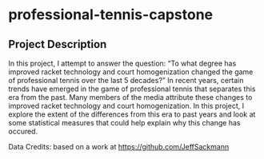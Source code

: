 # professional-tennis-capstone
## Project Description
In this project, I attempt to answer the question: “To what degree has improved racket technology and court homogenization changed the game of professional tennis over the last 5 decades?” In recent years, certain trends have emerged in the game of professional tennis that separates this era from the past. Many members of the media attribute these changes to improved racket technology and court homogenization. In this project, I explore the extent of the differences from this era to past years and look at some statistical measures that could help explain why this change has occured.

Data Credits: based on a work at https://github.com/JeffSackmann
